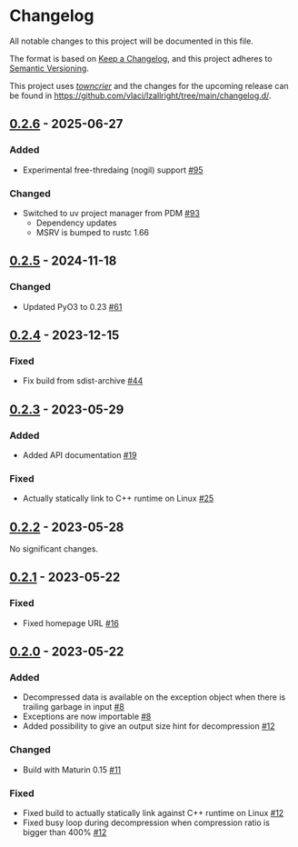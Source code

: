 # Changelog

All notable changes to this project will be documented in this file.

The format is based on [Keep a Changelog](https://keepachangelog.com/en/1.0.0/), and this project adheres to [Semantic Versioning](https://semver.org/spec/v2.0.0.html).

This project uses [_towncrier_](https://towncrier.readthedocs.io/) and the changes for the upcoming release can be found in <https://github.com/vlaci/lzallright/tree/main/changelog.d/>.

<!-- --8<-- [start:changelog] -->

<!-- towncrier release notes start -->

## [0.2.6](https://github.com/vlaci/lzallright/tree/v0.2.6) - 2025-06-27


### Added

- Experimental free-thredaing (nogil) support [#95](https://github.com/vlaci/lzallright/pull/95)


### Changed

- Switched to uv project manager from PDM [#93](https://github.com/vlaci/lzallright/pull/93)
  - Dependency updates
  - MSRV is bumped to rustc 1.66

## [0.2.5](https://github.com/vlaci/lzallright/tree/v0.2.5) - 2024-11-18


### Changed

- Updated PyO3 to 0.23 [#61](https://github.com/vlaci/lzallright/issues/61)

## [0.2.4](https://github.com/vlaci/lzallright/tree/v0.2.4) - 2023-12-15


### Fixed

- Fix build from sdist-archive [#44](https://github.com/vlaci/lzallright/issues/44)


## [0.2.3](https://github.com/vlaci/lzallright/tree/v0.2.3) - 2023-05-29


### Added

- Added API documentation [#19](https://github.com/vlaci/lzallright/issues/19)


### Fixed

- Actually statically link to C++ runtime on Linux [#25](https://github.com/vlaci/lzallright/issues/25)


## [0.2.2](https://github.com/vlaci/lzallright/tree/v0.2.2) - 2023-05-28

No significant changes.


## [0.2.1](https://github.com/vlaci/lzallright/tree/v0.2.1) - 2023-05-22


### Fixed

- Fixed homepage URL [#16](https://github.com/vlaci/lzallright/issues/16)


## [0.2.0](https://github.com/vlaci/lzallright/tree/v0.2.0) - 2023-05-22


### Added

- Decompressed data is available on the exception object when there is trailing garbage in input [#8](https://github.com/vlaci/lzallright/issues/8)
- Exceptions are now importable [#8](https://github.com/vlaci/lzallright/issues/8)
- Added possibility to give an output size hint for decompression [#12](https://github.com/vlaci/lzallright/issues/12)


### Changed

- Build with Maturin 0.15 [#11](https://github.com/vlaci/lzallright/issues/11)


### Fixed

- Fixed build to actually statically link against C++ runtime on Linux [#12](https://github.com/vlaci/lzallright/issues/12)
- Fixed busy loop during decompression when compression ratio is bigger than 400% [#12](https://github.com/vlaci/lzallright/issues/12)
